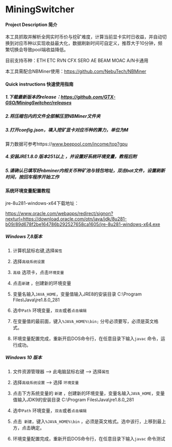 # MiningSwitcher

####  Project Description  简介

本工具抓取并解析全网实时币价与挖矿难度，计算当前显卡实时日收益，并自动切换到对应币种以实现收益最大化，数据刷新时间可自定义，推荐大于10分钟，频繁切换会导致pool端收益降低。

目前支持币种：ETH ETC RVN CFX SERO AE BEAM MOAC  A/N卡通用

本工具需配合NBMiner使用：https://github.com/NebuTech/NBMiner

#### Quick instructions  快速使用指南

##### 1.下载最新版本的release：https://github.com/GTX-GSO/MiningSwitcher/releases

##### 2.将压缩包内的文件全部解压至NBMiner文件夹

##### 3.打开config.json，填入挖矿显卡对应币种的算力，单位为M

算力数据可参考https://www.beepool.com/income/top?gpu

##### 4.安装JRE1.8.0 版本251以上 ，并设置好系统环境变量，教程后附

##### 5.请确认已填写好nbminer内相关币种矿池与钱包地址，双击bat文件，设置刷新时间，按回车程序开始工作



#### 系统环境变量配置教程

jre-8u281-windows-x64下载地址：

https://www.oracle.com/webapps/redirect/signon?nexturl=https://download.oracle.com/otn/java/jdk/8u281-b09/89d678f2be164786b292527658ca1605/jre-8u281-windows-x64.exe

##### Windows 7,8版本

1. 计算机鼠标右键,选择`属性 ` 

2. 选择`高级系统设置` 

3. `高级` 选项卡，点击`环境变量`

4. 点击`新建` ，创建新的环境变量

5. 变量名输入`JAVA_HOME`，变量值输入JRE8的安装目录 ‪C:\Program Files\Java\jre1.8.0_281

6. 选中`Path` 环境变量，`双击`或者`点击编辑` 

7. 在变量值的最前面，键入`%JAVA_HOME%\bin;`  分号必须要写，必须是英文格式。

8. 环境变量配置完成，重新开启DOS命令行，在任意目录下输入`javac` 命令，运行成功。

##### Windows 10 版本

1. 文件资源管理器 --> 此电脑鼠标右键 --> 选择`属性 ` 

2. 选择`高级系统设置`  --> 选择  `环境变量`

3. 点击下方系统变量的 `新建` ，创建新的环境变量，变量名输入`JAVA_HOME`，变量值输入JDK9的安装目录 ‪C:\Program Files\Java\jre1.8.0_281

4. 选中`Path` 环境变量，`双击`或者`点击编辑`

5. 点击` 新建`，键入`%JAVA_HOME%\bin` ，必须是英文格式。选中该行，上移到最上方，点击确定。

6. 环境变量配置完成，重新开启DOS命令行，在任意目录下输入`javac` 命令测试
